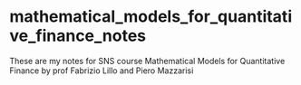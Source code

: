 # mathematical_models_for_quantitative_finance_notes
These are my notes for SNS course Mathematical Models for Quantitative Finance by prof Fabrizio Lillo and Piero Mazzarisi
